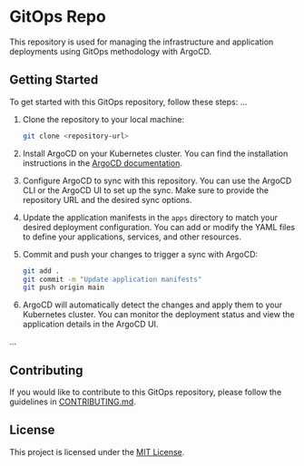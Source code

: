 # GitOps Repo

This repository is used for managing the infrastructure and application deployments using GitOps methodology with ArgoCD.

## Getting Started

To get started with this GitOps repository, follow these steps:
...

1. Clone the repository to your local machine:

    ```bash
    git clone <repository-url>
    ```

2. Install ArgoCD on your Kubernetes cluster. You can find the installation instructions in the [ArgoCD documentation](https://argoproj.github.io/argo-cd/getting_started/).

3. Configure ArgoCD to sync with this repository. You can use the ArgoCD CLI or the ArgoCD UI to set up the sync. Make sure to provide the repository URL and the desired sync options.

4. Update the application manifests in the `apps` directory to match your desired deployment configuration. You can add or modify the YAML files to define your applications, services, and other resources.

5. Commit and push your changes to trigger a sync with ArgoCD:

    ```bash
    git add .
    git commit -m "Update application manifests"
    git push origin main
    ```

6. ArgoCD will automatically detect the changes and apply them to your Kubernetes cluster. You can monitor the deployment status and view the application details in the ArgoCD UI.

...

## Contributing

If you would like to contribute to this GitOps repository, please follow the guidelines in [CONTRIBUTING.md](./CONTRIBUTING.md).

## License

This project is licensed under the [MIT License](./LICENSE).
